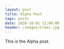 ```yaml
---
layout: post
title: Alpha Post
tags: posts
date: 2020-10-01 12:00:00
header: /images/trees.jpg
---
```


This is the Alpha post.
